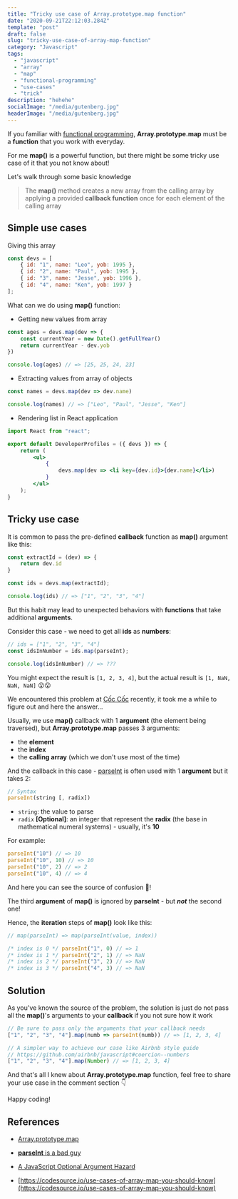 ```yaml
---
title: "Tricky use case of Array.prototype.map function"
date: "2020-09-21T22:12:03.284Z"
template: "post"
draft: false
slug: "tricky-use-case-of-array-map-function"
category: "Javascript"
tags:
  - "javascript"
  - "array"
  - "map"
  - "functional-programming"
  - "use-cases"
  - "trick"
description: "hehehe"
socialImage: "/media/gutenberg.jpg"
headerImage: "/media/gutenberg.jpg"
---
```


If you familiar with [functional programming](https://en.wikipedia.org/wiki/Functional_programming), **Array.prototype.map** must be a **function** that you work with everyday.

For me **map()** is a powerful function, but there might be some tricky use case of it that you not know about!

Let's walk through some basic knowledge

> The **map()** method creates a new array from the calling array by applying a provided **callback function** once for each element of the calling array

## Simple use cases

Giving this array

```js
const devs = [
	{ id: "1", name: "Leo", yob: 1995 },
	{ id: "2", name: "Paul", yob: 1995 },
	{ id: "3", name: "Jesse", yob: 1996 },
	{ id: "4", name: "Ken", yob: 1997 }
];
```

What can we do using **map()** function:

- Getting new values from array

```js
const ages = devs.map(dev => {
	const currentYear = new Date().getFullYear()
	return currentYear - dev.yob
})

console.log(ages) // => [25, 25, 24, 23]
```

- Extracting values from array of objects

```js
const names = devs.map(dev => dev.name)

console.log(names) // => ["Leo", "Paul", "Jesse", "Ken"]
```

- Rendering list in React application

```jsx
import React from "react";

export default DeveloperProfiles = ({ devs }) => {
	return (
		<ul>
			{
				devs.map(dev => <li key={dev.id}>{dev.name}</li>)
			}
		</ul>
	);
}
```

## Tricky use case

It is common to pass the pre-defined **callback** function as **map()** argument like this:

```js
const extractId = (dev) => {
	return dev.id
}

const ids = devs.map(extractId);

console.log(ids) // => ["1", "2", "3", "4"]
```

But this habit may lead to unexpected behaviors with **functions** that take additional **arguments**.

Consider this case - we need to get all **ids** as **numbers**:

```js
// ids = ["1", "2", "3", "4"]
const idsInNumber = ids.map(parseInt);

console.log(idsInNumber) // => ???
```

You might expect the result is `[1, 2, 3, 4]`, but the actual result is `[1, NaN, NaN, NaN]` 😮😮

We encountered this problem at [Cốc Cốc](https://coccoc.com/) recently, it took me a while to figure out and here the answer...

Usually, we use **map()** callback with 1 **argument** (the element being traversed), but **Array.prototype.map** passes 3 arguments:

- the **element**
- the **index**
- the **calling array** (which we don't use most of the time)

And the callback in this case - [parseInt](https://developer.mozilla.org/en-US/docs/Web/JavaScript/Reference/Global_Objects/parseInt) is often used with 1 **argument** but it takes 2:

```js
// Syntax
parseInt(string [, radix])
```

- `string`: the value to parse
- `radix` **[Optional]**: an integer that represent the **radix** (the base in mathematical numeral systems) - usually, it's **10**

For example:

```js
parseInt("10") // => 10
parseInt("10", 10) // => 10
parseInt("10", 2) // => 2
parseInt("10", 4) // => 4
```

And here you can see the source of confusion 👀!

The third **argument** of **map()** is ignored by **parseInt** - but ***not*** the second one!

Hence, the **iteration** steps of **map()** look like this:

```js
// map(parseInt) => map(parseInt(value, index))

/* index is 0 */ parseInt("1", 0) // => 1
/* index is 1 */ parseInt("2", 1) // => NaN
/* index is 2 */ parseInt("3", 2) // => NaN
/* index is 3 */ parseInt("4", 3) // => NaN
```

## Solution

As you've known the source of the problem, the solution is just do not pass all the **map()**'s arguments to your **callback** if you not sure how it work

```js
// Be sure to pass only the arguments that your callback needs
["1", "2", "3", "4"].map(numb => parseInt(numb)) // => [1, 2, 3, 4]

// A simpler way to achieve our case like Airbnb style guide
// https://github.com/airbnb/javascript#coercion--numbers
["1", "2", "3", "4"].map(Number) // => [1, 2, 3, 4]
```

And that's all I knew about **Array.prototype.map** function, feel free to share your use case in the comment section 👇

Happy coding!

## References

- [Array.prototype.map](https://developer.mozilla.org/en-US/docs/Web/JavaScript/Reference/Global_Objects/Array/map)

- [**parseInt** is a bad guy](https://github.com/denysdovhan/wtfjs#parseint-is-a-bad-guy)

- [A JavaScript Optional Argument Hazard](http://www.wirfs-brock.com/allen/posts/166)

- [https://codesource.io/use-cases-of-array-map-you-should-know](https://codesource.io/use-cases-of-array-map-you-should-know)
